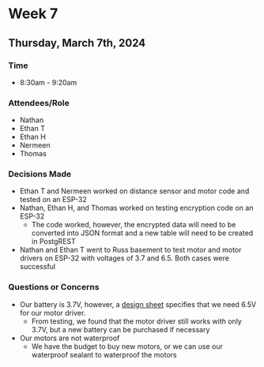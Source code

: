 # Week 7
## Thursday, March 7th, 2024
### Time
- 8:30am - 9:20am
### Attendees/Role
- Nathan
- Ethan T
- Ethan H
- Nermeen
- Thomas
### Decisions Made
- Ethan T and Nermeen worked on distance sensor and motor code and tested on an ESP-32
- Nathan, Ethan H, and Thomas worked on testing encryption code on an ESP-32
    - The code worked, however, the encrypted data will need to be converted into JSON format and a new table will need to be created in PostgREST
- Nathan and Ethan T went to Russ basement to test motor and motor drivers on ESP-32 with voltages of 3.7 and 6.5. Both cases were successful
### Questions or Concerns
- Our battery is 3.7V, however, a [design sheet](https://mm.digikey.com/Volume0/opasdata/d220001/medias/docus/2328/DRI0002_Web.pdf?_gl=1*1p4c1fz*_up*MQ..&gclid=Cj0KCQiAuqKqBhDxARIsAFZELmIqE0Obki9SIv_1RAhfSpz6R2HlCnU7cCrUpUIPyJCPrVYMgs9EixMaAn-gEALw_wcB) specifies that we need 6.5V for our motor driver.
    - From testing, we found that the motor driver still works with only 3.7V, but a new battery can be purchased if necessary
- Our motors are not waterproof
    - We have the budget to buy new motors, or we can use our waterproof sealant to waterproof the motors